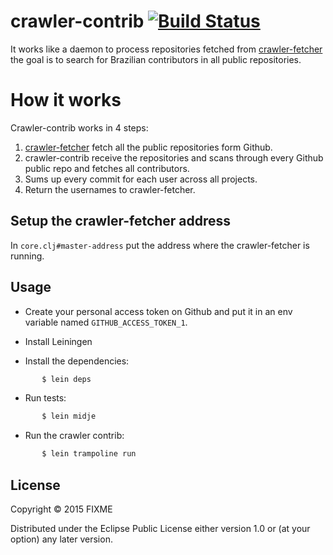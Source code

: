 # crawler-contrib [![Build Status](https://snap-ci.com/guipdutra/crawler-contrib/branch/master/build_image)](https://snap-ci.com/guipdutra/crawler-contrib/branch/master)

It works like a daemon to process repositories fetched from [crawler-fetcher](https://github.com/guipdutra/crawler-fetcher) the goal is to search for Brazilian contributors in all public repositories.

# How it works

Crawler-contrib works in 4 steps:

1. [crawler-fetcher](https://github.com/guipdutra/crawler-fetcher) fetch all the public repositories form Github.
2. crawler-contrib receive the repositories and scans through every Github public repo and fetches all contributors. 
3. Sums up every commit for each user across all projects.
4. Return the usernames to crawler-fetcher.

## Setup the crawler-fetcher address
In `core.clj#master-address` put the address where the crawler-fetcher is running.

## Usage
- Create your personal access token on Github and put it in an env variable named `GITHUB_ACCESS_TOKEN_1`.

- Install Leiningen
- Install the dependencies:
```bash
       $ lein deps
```
- Run tests:
```bash
       $ lein midje
```
- Run the crawler contrib:
```bash
       $ lein trampoline run
```

## License

Copyright © 2015 FIXME

Distributed under the Eclipse Public License either version 1.0 or (at
your option) any later version.
